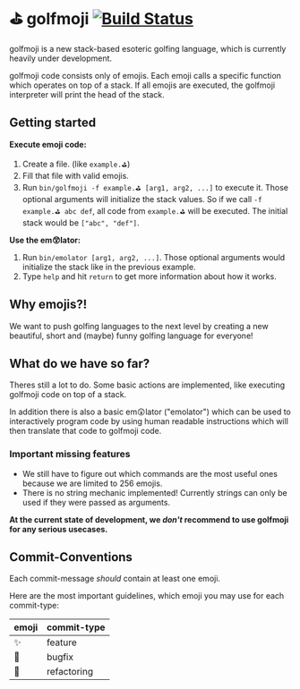 # ⛳️ golfmoji [![Build Status](https://travis-ci.org/reitermarkus/golfmoji.svg?branch=master)](https://travis-ci.org/reitermarkus/golfmoji)

golfmoji is a new stack-based esoteric golfing language, which is currently heavily under development. 

golfmoji code consists only of emojis. Each emoji calls a specific function which operates on top of a stack. If all emojis are executed, the golfmoji interpreter will print the head of the stack.

## Getting started

**Execute emoji code:**
1. Create a file. (like `example.⛳`)
2. Fill that file with valid emojis.
3. Run `bin/golfmoji -f example.⛳ [arg1, arg2, ...]` to execute it. Those optional arguments will initialize the stack values. So if we call `-f example.⛳ abc def`, all code from `example.⛳` will be executed. The initial stack would be `["abc", "def"]`.

**Use the em😲lator:**
1. Run `bin/emolator [arg1, arg2, ...]`. Those optional arguments would initialize the stack like in the previous example.
2. Type `help` and hit `return` to get more information about how it works.

## Why emojis?!

We want to push golfing languages to the next level by creating a new beautiful, short and (maybe) funny golfing language for everyone!

## What do we have so far?

Theres still a lot to do. Some basic actions are implemented, like executing golfmoji code on top of a stack.

In addition there is also a basic em😲lator ("emolator") which can be used to interactively program code by using human readable instructions which will then translate that code to golfmoji code.

### Important missing features

- We still have to figure out which commands are the most useful ones because we are limited to 256 emojis.
- There is no string mechanic implemented! Currently strings can only be used if they were passed as arguments.

**At the current state of development, we _don't_ recommend to use golfmoji for any serious usecases.**

## Commit-Conventions

Each commit-message *should* contain at least one emoji.

Here are the most important guidelines, which emoji you may use for each commit-type:

| emoji | commit-type |
|-------|-------------|
| ✨ | feature  |
| 🐛 | bugfix    |
| 🔨 | refactoring |
